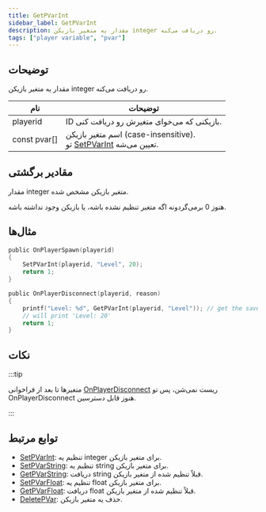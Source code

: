 ```yaml
---
title: GetPVarInt
sidebar_label: GetPVarInt
description: مقدار یه متغیر بازیکن integer رو دریافت می‌کنه.
tags: ["player variable", "pvar"]
---
```


## توضیحات

مقدار یه متغیر بازیکن integer رو دریافت می‌کنه.

| نام         | توضیحات                                                                                    |
| ------------ | ---------------------------------------------------------------------------------------------- |
| playerid     | ID بازیکنی که می‌خوای متغیرش رو دریافت کنی.                                             |
| const pvar[] | اسم متغیر بازیکن (case-insensitive).<br />تو [SetPVarInt](SetPVarInt) تعیین می‌شه. |

## مقادیر برگشتی

مقدار integer متغیر بازیکن مشخص شده.

هنوز 0 برمی‌گردونه اگه متغیر تنظیم نشده باشه، یا بازیکن وجود نداشته باشه.

## مثال‌ها

```c
public OnPlayerSpawn(playerid)
{
    SetPVarInt(playerid, "Level", 20);
    return 1;
}

public OnPlayerDisconnect(playerid, reason)
{
    printf("Level: %d", GetPVarInt(playerid, "Level")); // get the saved value ('Level')
    // will print 'Level: 20'
    return 1;
}
```

## نکات

:::tip

متغیرها تا بعد از فراخوانی [OnPlayerDisconnect](../callbacks/OnPlayerDisconnect) ریست نمی‌شن، پس تو OnPlayerDisconnect هنوز قابل دسترسین.

:::

## توابع مرتبط

- [SetPVarInt](SetPVarInt): تنظیم یه integer برای متغیر بازیکن.
- [SetPVarString](SetPVarString): تنظیم یه string برای متغیر بازیکن.
- [GetPVarString](GetPVarString): دریافت string قبلاً تنظیم شده از متغیر بازیکن.
- [SetPVarFloat](SetPVarFloat): تنظیم یه float برای متغیر بازیکن.
- [GetPVarFloat](GetPVarFloat): دریافت float قبلاً تنظیم شده از متغیر بازیکن.
- [DeletePVar](DeletePVar): حذف یه متغیر بازیکن.